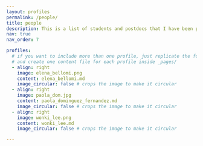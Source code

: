 ```yaml
---
layout: profiles
permalink: /people/
title: people
description: This is a list of students and postdocs that I have been pleased to collaborate with recently. 
nav: true
nav_order: 7

profiles:
  # if you want to include more than one profile, just replicate the following block
  # and create one content file for each profile inside _pages/
  - align: right
    image: elena_bellomi.png
    content: elena_bellomi.md
    image_circular: false # crops the image to make it circular
  - align: right
    image: paola_dom.jpg
    content: paola_dominguez_fernandez.md
    image_circular: false # crops the image to make it circular
  - align: right
    image: wonki_lee.png
    content: wonki_lee.md
    image_circular: false # crops the image to make it circular

---
```

